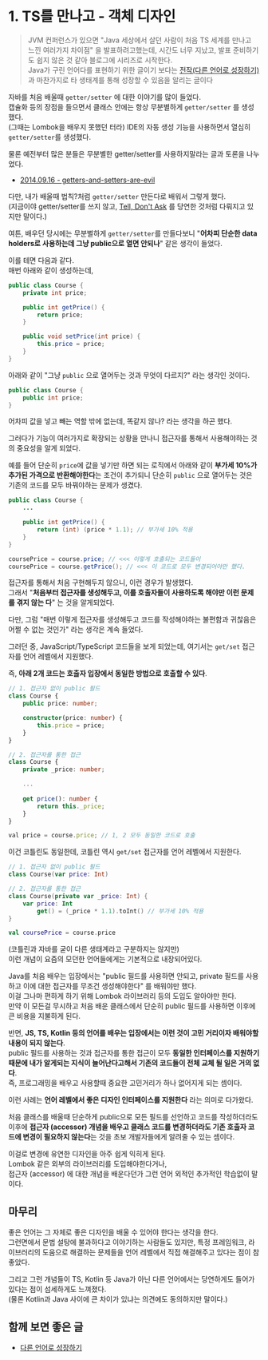 # 1. TS를 만나고 - 객체 디자인

> JVM 컨퍼런스가 있으면 "Java 세상에서 살던 사람이 처음 TS 세계를 만나고 느낀 여러가지 차이점" 을 발표하려고했는데, 시간도 너무 지났고, 발표 준비하기도 쉽지 않은 것 같아 블로그에 시리즈로 시작한다.  
> Java가 구린 언어다를 표현하기 위한 글이기 보다는 [전작(다른 언어로 성장하기)](https://jojoldu.tistory.com/687)과 마찬가지로 타 생태계를 통해 성장할 수 있음을 알리는 글이다
 
자바를 처음 배울때 `getter/setter` 에 대한 이야기를 많이 들었다.  
캡슐화 등의 장점을 들으면서 클래스 안에는 항상 무분별하게 `getter/setter` 를 생성했다.  
(그때는 Lombok을 배우지 못했던 터라) IDE의 자동 생성 기능을 사용하면서 열심히 `getter/setter`를 생성했다.  
  
물론 예전부터 많은 분들은 무분별한 getter/setter를 사용하지말라는 글과 토론을 나누었다.

- [2014.09.16 - getters-and-setters-are-evil](https://www.yegor256.com/2014/09/16/getters-and-setters-are-evil.html)

다만, 내가 배울때 법칙?처럼 `getter/setter` 만든다로 배워서 그렇게 했다.  
(지금이야 getter/setter를 쓰지 않고, [Tell, Don't Ask](https://martinfowler.com/bliki/TellDontAsk.html) 를 당연한 것처럼 다뤄지고 있지만 말이다.)  
  
여튼, 배우던 당시에는 무분별하게 `getter/setter`를 만들다보니 "**어차피 단순한 data holders로 사용하는데 그냥 public으로 열면 안되나**" 같은 생각이 들었다.  
  
이를 테면 다음과 같다.  
매번 아래와 같이 생성하는데,

```java
public class Course {
    private int price;

    public int getPrice() {
        return price;
    }

    public void setPrice(int price) {
        this.price = price;
    }
}
```

아래와 같이 "그냥 `public` 으로 열어두는 것과 무엇이 다르지?" 라는 생각인 것이다.  

```java
public class Course {
    public int price;
}
```

어차피 값을 넣고 빼는 역할 밖에 없는데, 똑같지 않나? 라는 생각을 하곤 했다.  
  
그러다가 기능이 여러가지로 확장되는 상황을 만나니 접근자를 통해서 사용해야하는 것의 중요성을 알게 되었다.  
  
예를 들어 단순히 `price`에 값을 넣기만 하면 되는 로직에서 아래와 같이 **부가세 10%가 추가된 가격으로 반환해야한다**는 조건이 추가되니 단순히 `public` 으로 열어두는 것은 기존의 코드를 모두 바꿔야하는 문제가 생겼다.

```java
public class Course {
    ...

    public int getPrice() {
        return (int) (price * 1.1); // 부가세 10% 적용
    }
}

coursePrice = course.price; // <<< 이렇게 호출되는 코드들이
coursePrice = course.getPrice(); // <<< 이 코드로 모두 변경되어야만 했다.
```

접근자를 통해서 처음 구현해두지 않으니, 이런 경우가 발생했다.  
그래서 "**처음부터 접근자를 생성해두고, 이를 호출자들이 사용하도록 해야만 이런 문제를 겪지 않는 다**" 는 것을 알게되었다.  
  
다만, 그럼 "매번 이렇게 접근자를 생성해두고 코드를 작성해야하는 불편함과 귀찮음은 어쩔 수 없는 것인가" 라는 생각은 계속 들었다.   
  
그러던 중, JavaScript/TypeScript 코드들을 보게 되었는데, 여기서는 `get/set` 접근자를 언어 레벨에서 지원했다.  
  
즉, **아래 2개 코드는 호출자 입장에서 동일한 방법으로 호출할 수 있다**.

```ts
// 1. 접근자 없이 public 필드
class Course {
    public price: number;

    constructor(price: number) {
        this.price = price;
    }
}

// 2. 접근자를 통한 접근
class Course {
    private _price: number;

    ...
    
    get price(): number {
        return this._price;
    }
}

val price = course.price; // 1, 2 모두 동일한 코드로 호출
```

이건 코틀린도 동일한데, 코틀린 역시 `get/set` 접근자를 언어 레벨에서 지원한다.  

```kotlin
// 1. 접근자 없이 public 필드
class Course(var price: Int)

// 2. 접근자를 통한 접근
class Course(private var _price: Int) {
    var price: Int
        get() = (_price * 1.1).toInt() // 부가세 10% 적용
}

val coursePrice = course.price
```

(코틀린과 자바를 굳이 다른 생태계라고 구분하지는 않지만)  
이런 개념이 요즘의 모던한 언어들에게는 기본적으로 내장되어있다.  
  
Java를 처음 배우는 입장에서는 "public 필드를 사용하면 안되고, private 필드를 사용하고 이에 대한 접근자를 무조건 생성해야한다" 를 배워야만 했다.  
이걸 그나마 편하게 하기 위해 Lombok 라이브러리 등의 도입도 알아야만 한다.  
만약 이 모든걸 무시하고 처음 배운 클래스에서 단순히 public 필드를 사용하면 이후에 큰 비용을 지불하게 된다.  
  
반면, **JS, TS, Kotlin 등의 언어를 배우는 입장에서는 이런 것이 고민 거리이자 배워야할 내용이 되지 않는다**.  
public 필드를 사용하는 것과 접근자를 통한 접근이 모두 **동일한 인터페이스를 지원하기 때문에 내가 알게되는 지식이 늘어난다고해서 기존의 코드들이 전체 교체 될 일은 거의 없다**.  
즉, 프로그래밍을 배우고 사용할때 중요한 고민거리가 하나 없어지게 되는 셈이다.    
  
이런 사례는 **언어 레벨에서 좋은 디자인 인터페이스를 지원한다** 라는 의미로 다가왔다.  
  
처음 클래스를 배울때 단순하게 public으로 모든 필드를 선언하고 코드를 작성하더라도 이후에 **접근자 (accessor) 개념을 배우고 클래스 코드를 변경하더라도 기존 호출자 코드에 변경이 필요하지 않는다**는 것을 초보 개발자들에게 알려줄 수 있는 셈이다.  
  
이걸로 변경에 유연한 디자인을 아주 쉽게 익히게 된다.  
Lombok 같은 외부의 라이브러리를 도입해야한다거나,  
접근자 (accessor) 에 대한 개념을 배운다던가 그런 언어 외적인 추가적인 학습없이 말이다.    

## 마무리

좋은 언어는 그 자체로 좋은 디자인을 배울 수 있어야 한다는 생각을 한다.  
그런면에서 문법 설탕에 불과하다고 이야기하는 사람들도 있지만, 특정 프레임워크, 라이브러리의 도움으로 해결하는 문제들을 언어 레벨에서 직접 해결해주고 있다는 점이 참 좋았다.  
  
그리고 그런 개념들이 TS, Kotlin 등 Java가 아닌 다른 언어에서는 당연하게도 들어가 있다는 점이 섬세하게도 느껴졌다.  
(물론 Kotlin과 Java 사이에 큰 차이가 있냐는 의견에도 동의하지만 말이다.)

## 함께 보면 좋은 글

- [다른 언어로 성장하기](https://jojoldu.tistory.com/687)